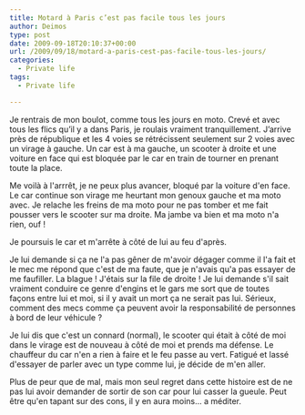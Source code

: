 ```yaml
---
title: Motard à Paris c’est pas facile tous les jours
author: Deimos
type: post
date: 2009-09-18T20:10:37+00:00
url: /2009/09/18/motard-a-paris-cest-pas-facile-tous-les-jours/
categories:
  - Private life
tags:
  - Private life

---
```


Je rentrais de mon boulot, comme tous les jours en moto. Crevé et avec tous les flics qu’il y a dans Paris, je roulais vraiment tranquillement. J’arrive près de république et les 4 voies se rétrécissent seulement sur 2 voies avec un virage à gauche. Un car est à ma gauche, un scooter à droite et une voiture en face qui est bloquée par le car en train de tourner en prenant toute la place.

Me voilà à l'arrrêt, je ne peux plus avancer, bloqué par la voiture d'en face. Le car continue son virage me heurtant mon genoux gauche et ma moto avec. Je relache les freins de ma moto pour ne pas tomber et me fait pousser vers le scooter sur ma droite. Ma jambe va bien et ma moto n'a rien, ouf !
  
Je poursuis le car et m'arrête à côté de lui au feu d'après.

Je lui demande si ça ne l'a pas gêner de m'avoir dégager comme il l'a fait et le mec me répond que c'est de ma faute, que je n'avais qu'a pas essayer de me faufiller. La blague ! J'étais sur la file de droite ! Je lui demande s'il sait vraiment conduire ce genre d'engins et le gars me sort que de toutes façons entre lui et moi, si il y avait un mort ça ne serait pas lui. Sérieux, comment des mecs comme ça peuvent avoir la responsabilité de personnes à bord de leur véhicule ?

Je lui dis que c'est un connard (normal), le scooter qui était à côté de moi dans le virage est de nouveau à côté de moi et prends ma défense. Le chauffeur du car n'en a rien à faire et le feu passe au vert. Fatigué et lassé d'essayer de parler avec un type comme lui, je décide de m'en aller.

Plus de peur que de mal, mais mon seul regret dans cette histoire est de ne pas lui avoir demander de sortir de son car pour lui casser la gueule. Peut être qu'en tapant sur des cons, il y en aura moins... a méditer.
